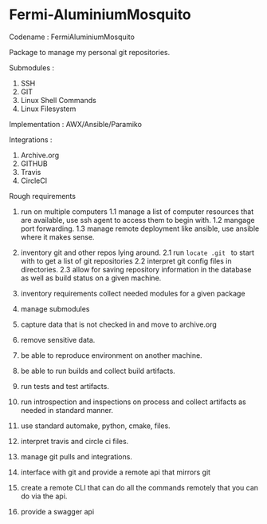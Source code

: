 # Fermi-AluminiumMosquito
Codename : FermiAluminiumMosquito 

Package to manage my personal git repositories.

Submodules :
1. SSH
2. GIT
3. Linux Shell Commands
4. Linux Filesystem

Implementation :
AWX/Ansible/Paramiko

Integrations :
1. Archive.org
2. GITHUB
3. Travis
4. CircleCI

Rough requirements

1. run on multiple computers
1.1 manage a list of computer resources that are available, use ssh agent to access them to begin with.
1.2 mangage port forwarding.
1.3 manage remote deployment like ansible, use ansible where it makes sense.

2. inventory git and other repos lying around.
2.1 run `locate .git ` to start with to get a list of git repositories
2.2 interpret git config files in directories.
2.3 allow for saving repository information in the database as well as build status on a given machine.

3. inventory requirements
collect needed modules for a given package

4. manage submodules
5. capture data that is not checked in and move to archive.org
6. remove sensitive data.
7. be able to reproduce environment on another machine.
8. be able to run builds and collect build artifacts.
9. run tests and test artifacts.
10. run introspection and inspections on process and collect artifacts as needed in standard manner.
11. use standard automake, python, cmake, files.
12. interpret travis and circle ci files.
13. manage git pulls and integrations.
14. interface with git and provide a remote api that mirrors git
15. create a remote CLI that can do all the commands remotely that you can do via the api.
16. provide a swagger api
